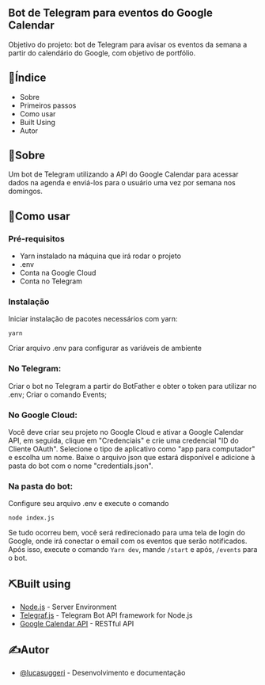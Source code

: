 ## Bot de Telegram para eventos do Google Calendar

 Objetivo do projeto: bot de Telegram para avisar os eventos da semana a partir do calendário do Google, com objetivo de portfólio. 


## 📝Índice 

-   Sobre
-   Primeiros passos
-   Como usar
-   Built Using
-   Autor

## 🧐Sobre
Um bot de Telegram utilizando a API do Google Calendar para acessar dados na agenda e enviá-los para o usuário uma vez por semana nos domingos.

## 🎈Como usar
### Pré-requisitos
 - Yarn instalado na máquina que irá rodar o projeto
 - .env
 - Conta na Google Cloud
 - Conta no Telegram
### Instalação
Iniciar instalação de pacotes necessários com yarn:
```
yarn
```
 Criar arquivo .env para configurar as variáveis de ambiente 
 ### No Telegram:
 Criar o bot no Telegram a partir do BotFather e obter o token para utilizar no .env; 
 Criar o comando Events;
  ### No Google Cloud:
  Você deve criar seu projeto no Google Cloud e ativar a Google Calendar API, em seguida, clique em "Credenciais" e crie uma credencial "ID do Cliente OAuth".
  Selecione o tipo de aplicativo como "app para computador" e escolha um nome.
  Baixe o arquivo json que estará disponível e adicione à pasta do bot com o nome "credentials.json".
  ### Na pasta do bot:
  Configure seu arquivo .env e execute o comando 
  ```
node index.js
```
Se tudo ocorreu bem, você será redirecionado para uma tela de login do Google, onde irá conectar o email com os eventos que serão notificados.
Após isso, execute o comando ``Yarn dev``, mande ``/start`` e após, ``/events`` para o bot.
## ⛏️Built using
 - [Node.js](https://nodejs.org/en/) - Server Environment
 - [Telegraf.js](https://telegraf.js.org/index.html) - Telegram Bot API framework for Node.js
 - [Google Calendar API](https://developers.google.com/calendar/api/guides/overview?hl=pt-br) - RESTful API 

## ✍️Autor

- [@lucasuggeri](https://github.com/lucasuggeri) -  Desenvolvimento e documentação


